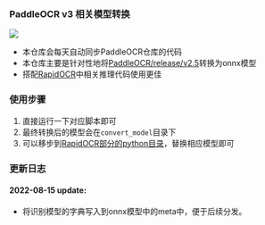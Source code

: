 ### PaddleOCR v3 相关模型转换
<p align="left">
    <a href="https://aistudio.baidu.com/aistudio/projectdetail/3974957?_=1652277622041&shared=1"><img src="https://img.shields.io/badge/PP-Open in AI Studio-blue.svg"></a>
</p>

- 本仓库会每天自动同步PaddleOCR仓库的代码
- 本仓库主要是针对性地将[PaddleOCR/release/v2.5](https://github.com/PaddlePaddle/PaddleOCR/blob/release/2.5/doc/doc_ch/models_list.md)转换为onnx模型
- 搭配[RapidOCR](https://github.com/RapidAI/RapidOCR)中相关推理代码使用更佳


### 使用步骤
1. 直接运行一下对应脚本即可
2. 最终转换后的模型会在`convert_model`目录下
3. 可以移步到[RapidOCR部分的python目录](https://github.com/RapidAI/RapidOCR/tree/main/python/onnxruntime_infer)，替换相应模型即可

### 更新日志
#### 2022-08-15 update:
- 将识别模型的字典写入到onnx模型中的meta中，便于后续分发。
